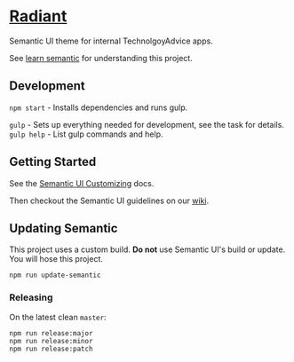 [Radiant](http://technologyadvice.github.io/radiant/)
=======
Semantic UI theme for internal TechnolgoyAdvice apps.

See [learn semantic](http://learnsemantic.com/) for understanding this project.

## Development
`npm start` - Installs dependencies and runs gulp.

`gulp` - Sets up everything needed for development, see the task for details.  
`gulp help` - List gulp commands and help.


## Getting Started
See the [Semantic UI Customizing](http://learnsemantic.com/developing/customizing.html) docs.

Then checkout the Semantic UI guidelines on our [wiki](https://github.com/TechnologyAdvice/TAPAnsible/wiki/).

## Updating Semantic
This project uses a custom build.  **Do not** use Semantic UI's build or update. You will hose this project.

    npm run update-semantic

### Releasing

On the latest clean `master`:

    npm run release:major
    npm run release:minor
    npm run release:patch
